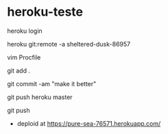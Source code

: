 # heroku-teste

heroku login

heroku git:remote -a sheltered-dusk-86957

vim Procfile

git add .

git commit -am "make it better"

git push heroku master

git push

- deploid at https://pure-sea-76571.herokuapp.com/
